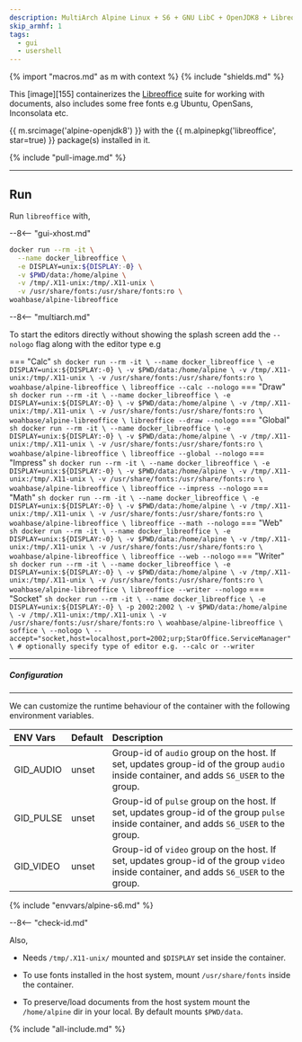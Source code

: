 ```yaml
---
description: MultiArch Alpine Linux + S6 + GNU LibC + OpenJDK8 + Libreoffice
skip_armhf: 1
tags:
  - gui
  - usershell
---
```


{% import "macros.md" as m with context %}
{% include "shields.md" %}

This [image][155] containerizes the [Libreoffice][1] suite for
working with documents, also includes some free fonts e.g Ubuntu,
OpenSans, Inconsolata etc.

{{ m.srcimage('alpine-openjdk8') }} with the {{
m.alpinepkg('libreoffice', star=true) }} package(s) installed
in it.

{% include "pull-image.md" %}

---
Run
---

Run `libreoffice` with,

--8<-- "gui-xhost.md"

``` sh
docker run --rm -it \
  --name docker_libreoffice \
  -e DISPLAY=unix:${DISPLAY:-0} \
  -v $PWD/data:/home/alpine \
  -v /tmp/.X11-unix:/tmp/.X11-unix \
  -v /usr/share/fonts:/usr/share/fonts:ro \
woahbase/alpine-libreoffice
```

--8<-- "multiarch.md"

To start the editors directly without showing the splash screen
add the `--nologo` flag along with the editor type e.g

=== "Calc"
    ``` sh
    docker run --rm -it \
      --name docker_libreoffice \
      -e DISPLAY=unix:${DISPLAY:-0} \
      -v $PWD/data:/home/alpine \
      -v /tmp/.X11-unix:/tmp/.X11-unix \
      -v /usr/share/fonts:/usr/share/fonts:ro \
    woahbase/alpine-libreoffice \
      libreoffice --calc --nologo
    ```
=== "Draw"
    ``` sh
    docker run --rm -it \
      --name docker_libreoffice \
      -e DISPLAY=unix:${DISPLAY:-0} \
      -v $PWD/data:/home/alpine \
      -v /tmp/.X11-unix:/tmp/.X11-unix \
      -v /usr/share/fonts:/usr/share/fonts:ro \
    woahbase/alpine-libreoffice \
      libreoffice --draw --nologo
    ```
=== "Global"
    ``` sh
    docker run --rm -it \
      --name docker_libreoffice \
      -e DISPLAY=unix:${DISPLAY:-0} \
      -v $PWD/data:/home/alpine \
      -v /tmp/.X11-unix:/tmp/.X11-unix \
      -v /usr/share/fonts:/usr/share/fonts:ro \
    woahbase/alpine-libreoffice \
      libreoffice --global --nologo
    ```
=== "Impress"
    ``` sh
    docker run --rm -it \
      --name docker_libreoffice \
      -e DISPLAY=unix:${DISPLAY:-0} \
      -v $PWD/data:/home/alpine \
      -v /tmp/.X11-unix:/tmp/.X11-unix \
      -v /usr/share/fonts:/usr/share/fonts:ro \
    woahbase/alpine-libreoffice \
      libreoffice --impress --nologo
    ```
=== "Math"
    ``` sh
    docker run --rm -it \
      --name docker_libreoffice \
      -e DISPLAY=unix:${DISPLAY:-0} \
      -v $PWD/data:/home/alpine \
      -v /tmp/.X11-unix:/tmp/.X11-unix \
      -v /usr/share/fonts:/usr/share/fonts:ro \
    woahbase/alpine-libreoffice \
      libreoffice --math --nologo
    ```
=== "Web"
    ``` sh
    docker run --rm -it \
      --name docker_libreoffice \
      -e DISPLAY=unix:${DISPLAY:-0} \
      -v $PWD/data:/home/alpine \
      -v /tmp/.X11-unix:/tmp/.X11-unix \
      -v /usr/share/fonts:/usr/share/fonts:ro \
    woahbase/alpine-libreoffice \
      libreoffice --web --nologo
    ```
=== "Writer"
    ``` sh
    docker run --rm -it \
      --name docker_libreoffice \
      -e DISPLAY=unix:${DISPLAY:-0} \
      -v $PWD/data:/home/alpine \
      -v /tmp/.X11-unix:/tmp/.X11-unix \
      -v /usr/share/fonts:/usr/share/fonts:ro \
    woahbase/alpine-libreoffice \
      libreoffice --writer --nologo
    ```
=== "Socket"
    ``` sh
    docker run --rm -it \
      --name docker_libreoffice \
      -e DISPLAY=unix:${DISPLAY:-0} \
      -p 2002:2002 \
      -v $PWD/data:/home/alpine \
      -v /tmp/.X11-unix:/tmp/.X11-unix \
      -v /usr/share/fonts:/usr/share/fonts:ro \
    woahbase/alpine-libreoffice \
      soffice \
      --nologo \
      --accept="socket,host=localhost,port=2002;urp;StarOffice.ServiceManager" \
      # optionally specify type of editor e.g. --calc or --writer
    ```

---
##### Configuration
---

We can customize the runtime behaviour of the container with the
following environment variables.

| ENV Vars                 | Default      | Description
| :---                     | :---         | :---
| GID_AUDIO                | unset        | Group-id of `audio` group on the host. If set, updates group-id of the group `audio` inside container, and adds `S6_USER` to the group.
| GID_PULSE                | unset        | Group-id of `pulse` group on the host. If set, updates group-id of the group `pulse` inside container, and adds `S6_USER` to the group.
| GID_VIDEO                | unset        | Group-id of `video` group on the host. If set, updates group-id of the group `video` inside container, and adds `S6_USER` to the group.
{% include "envvars/alpine-s6.md" %}

--8<-- "check-id.md"

Also,

* Needs `/tmp/.X11-unix/` mounted and `$DISPLAY` set inside the
  container.

* To use fonts installed in the host system, mount
  `/usr/share/fonts` inside the container.

* To preserve/load documents from the host system mount the
  `/home/alpine` dir in your local. By default mounts `$PWD/data`.

[1]: https://www.libreoffice.org/

{% include "all-include.md" %}
